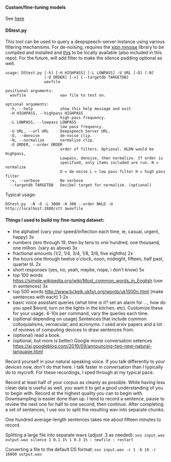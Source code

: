 
#### Custom/fine-tuning models

See [here](DScustommodel.md)

#### DStest.py

This tool can be used to query a deepspeech-server instance using various filtering mechanisms.  For de-noising, requires the [xipn rnnoise](https://github.com/xiph/rnnoise) library to be compiled and installed and [this](https://github.com/Shb742/rnnoise_python) to be locally available (also included in this repo).  For the future, will add filter to make the silence padding optional as well.

```$ python3 ./DStest.py -h
usage: DStest.py [-h] [-H HIGHPASS] [-L LOWPASS] -U URL [-D] [-N] 
                 [-O ORDER] [-v] [--targetdb TARGETDB]
                 wavfile

positional arguments:
  wavfile               wav file to test on.

optional arguments:
  -h, --help            show this help message and exit
  -H HIGHPASS, --highpass HIGHPASS
                        high pass frequency.
  -L LOWPASS, --lowpass LOWPASS
                        low pass frequency.
  -U URL, --url URL     Deepspeech Server URL.
  -D, --denoise         de-noise clip.
  -N, --normalize       normalize clip.
  -O ORDER, --order ORDER
                        order of filters. Optional. HLDN would be Highpass,
                        Lowpass, denoise, then normalize. If order is
                        specified, only items included are run. N = normalize
                        D = de-noise L = low pass filter H = high pass filter
  -v, --verbose         Be verbose
  --targetdb TARGETDB   Decibel target for normalize. (optional)
```

Typical usage:
```
DStest.py  -N -D -L 3000 -H 300 --order NHLD -U http://localhost:1880/stt $wavfile
```

#### Things I used to build my fine-tuning dataset:

 - the alphabet (vary your speed/inflection each time, ie, casual, urgent, happy) 3x 
 - numbers zero through 19, then by tens to one hundred, one thousand, one million.  (vary as above) 3x
 - fractional amounts (1/2, 1/4, 3/4, 1/8, 3/8, five eighths) 2x
 - the hours one through twelve o'clock, noon, midnight, fifteen, half past, quarter til. 2x
 - short responses (yes, no, yeah, maybe, nope, i don't know) 5x 
 - top 100 words https://simple.wikipedia.org/wiki/Most_common_words_in_English (use in sentences) 3x
 - top 500 words http://www.bckelk.ukfsn.org/words/uk1000n.html (make sentences with each) 1-2x
 - basic voice assistant queries (what time is it? set an alarm for ..., how do you spell $word, turn on the lights in the kitchen, etc). Customize these for your usage.  4-10x per command, vary the queries each time.
 - (optional depending on usage) Sentences that include common colloquialisms, vernacular, and acronyms.  I used arxiv papers and a lot of reviews of computing devices to draw sentences from.
 - (optional) read a book. 
 - (optional, but more is better) Google movie conversation setences https://ai.googleblog.com/2019/09/announcing-two-new-natural-language.html

Record yourself in your natural speaking voice.  If you talk differently to your devices now, don't do that here.  I talk faster in conversation than I typically do to mycroft.  For these recordings, I sped through at my typical pace. 

Record at least half of your corpus as cleanly as possible.  While having less clean data is useful as well, you want it to get a good understanding of you to begin with.
Record at the highest quality you can to begin with.  Downsampling is easier done than up. 
I tend to record a sentence, pause to review the next one for half to one second, then continue.  After completing a set of sentences, I use sox to split the resulting wav into separate chunks.

One hundred average-length sentences takes me about fifteen minutes to record.

Splitting a large file into separate wavs (adjust .3 as needed):
```sox input.wav output.wav silence 1 0.1 1% 1 0.3 1% : newfile : restart ```

Converting a file to the default DS format:
```sox input.wav -c 1 -b 16 -r 16000 output.wav```
